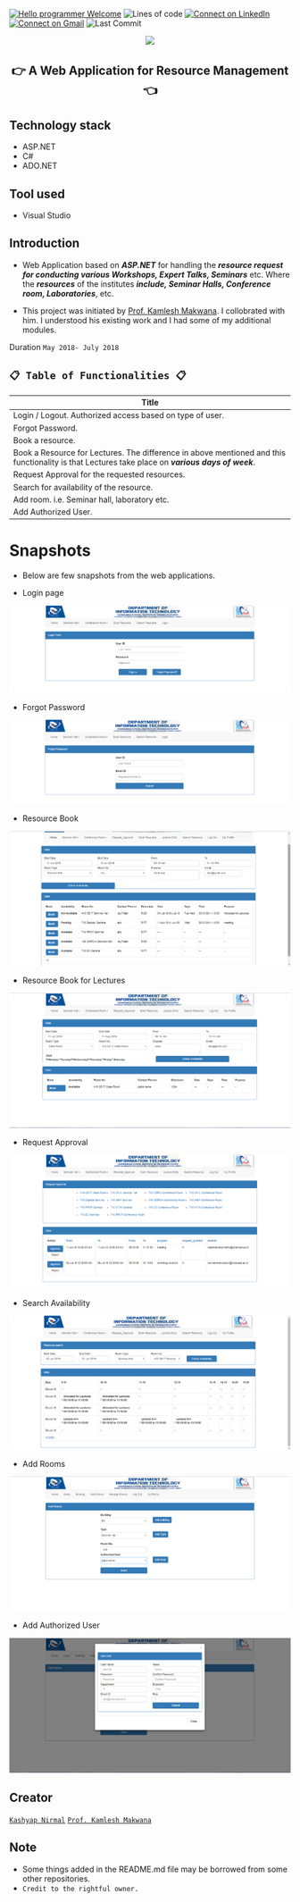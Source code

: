 [![Hello programmer Welcome](https://img.shields.io/badge/Hello,Programmer!-Welcome-orange.svg?style=flat&logo=github)](https://github.com/Kashyap-Nirmal)
![Lines of code](https://img.shields.io/tokei/lines/github/Kashyap-Nirmal/Leetcode-Solutions?style=plastic)
[![Connect on LinkedIn](https://img.shields.io/badge/--linkedin?label=LinkedIn&logo=LinkedIn&style=social)](https://www.linkedin.com/in/kashyap-nirmal/) 
[![Connect on Gmail](https://img.shields.io/badge/--Gmail?label=Gmail&logo=Gmail&style=social)](mailto:kashyapnirmal18@gmail.com)
![Last Commit](https://img.shields.io/github/last-commit/Kashyap-Nirmal/Leetcode-Solutions?style=plastic)

<p align="center">
<img src="https://capsule-render.vercel.app/api?type=rect&color=gradient&height=100&section=header&text=Resource%20Management&fontSize=70&fontAlignY=70" /> 
<h2 align="center">👉 A Web Application for Resource Management 👈</h2>
</p>

## Technology stack
- ASP.NET
- C#
- ADO.NET

## Tool used
- Visual Studio

## Introduction

- Web Application based on ***ASP.NET*** for handling the ***resource request for conducting various Workshops, Expert Talks, Seminars*** etc. Where the ***resources*** of the institutes ***include, Seminar Halls, Conference room, Laboratories***, etc.

- This project was initiated by [Prof. Kamlesh Makwana](https://github.com/kamlesh-it). I collobrated with him. I understood his existing work and I had some of my additional modules.

Duration `May 2018- July 2018`

## `📋 Table of Functionalities 📋`

<!--||[]()| [C++]()|Easy|-->
| Title |
|---|
|Login / Logout. Authorized access based on type of user.|
|Forgot Password.|
|Book a resource.|
|Book a Resource for Lectures. The difference in above mentioned and this functionality is that Lectures take place on ***various days of week***.|
|Request Approval for the requested resources.|
|Search for availability of the resource.|
|Add room. i.e. Seminar hall, laboratory etc.|
|Add Authorized User.|

# Snapshots 

- Below are few snapshots from the web applications. 

- Login page

![Login page](https://github.com/Kashyap-Nirmal/Resource-Management/blob/master/Snap/Login.png)

- Forgot Password

![Forgot Password](https://github.com/Kashyap-Nirmal/Resource-Management/blob/master/Snap/Forgot_Password.png)

- Resource Book

![Resource Book](https://github.com/Kashyap-Nirmal/Resource-Management/blob/master/Snap/Reource_Book.png)

- Resource Book for Lectures

![Resource Book for Lectures](https://github.com/Kashyap-Nirmal/Resource-Management/blob/master/Snap/Resource_Book(lec).png)

- Request Approval

![Request Approval](https://github.com/Kashyap-Nirmal/Resource-Management/blob/master/Snap/RequestApproval.png)

- Search Availability

![Search Availability](https://github.com/Kashyap-Nirmal/Resource-Management/blob/master/Snap/search.png)

- Add Rooms

![Add Rooms](https://github.com/Kashyap-Nirmal/Resource-Management/blob/master/Snap/AddRooms.png)

- Add Authorized User

![Add Authorized User](https://github.com/Kashyap-Nirmal/Resource-Management/blob/master/Snap/Authorised_user(popup).png)

## Creator 
[`Kashyap Nirmal`](https://github.com/Kashyap-Nirmal/)
[`Prof. Kamlesh Makwana`](https://github.com/kamlesh-it)

## Note
- Some things added in the README.md file may be borrowed from some other repositories. 
- `Credit to the rightful owner.`
